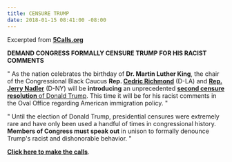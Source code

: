 ```yaml
---
title: CENSURE TRUMP
date: 2018-01-15 08:41:00 -08:00
---
```


Excerpted from [**5Calls.org**
](https://5calls.org/issue/demand-congress-censure-trump)

**DEMAND CONGRESS FORMALLY CENSURE TRUMP FOR HIS RACIST COMMENTS**

"  As the nation celebrates the birthday of **Dr. Martin Luther King**, the chair of the Congressional Black Caucus **Rep. [Cedric Richmond](https://richmond.house.gov/)** (D-LA) and **[Rep. Jerry Nadler](https://nadler.house.gov/)** (D-NY) will be **introducing** an unprecedented [**second censure resolution** of Donald Trump](http://thehill.com/homenews/administration/369022-house-dem-trump-censure-resolution-meant-to-put-congress-on-record). This time it will be for his racist comments in the Oval Office regarding American immigration policy.  "

"  Until the election of Donald Trump, presidential censures were extremely rare and have only been used a handful of times in congressional history. **Members of Congress must speak out** in unison to formally denounce Trump's racist and dishonorable behavior. "

[**Click here to make the calls**](https://5calls.org/issue/demand-congress-censure-trump).